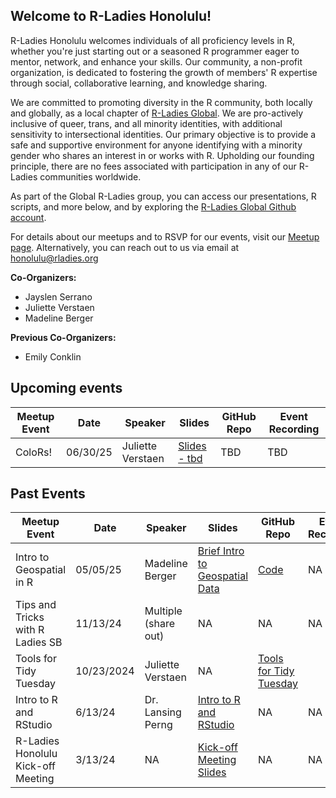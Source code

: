 Welcome to R-Ladies Honolulu! 
---
R-Ladies Honolulu welcomes individuals of all proficiency levels in R, whether you're just starting out or a seasoned R programmer eager to mentor, network, and enhance your skills. Our community, a non-profit organization, is dedicated to fostering the growth of members' R expertise through social, collaborative learning, and knowledge sharing. 

We are committed to promoting diversity in the R community, both locally and globally, as a local chapter of [R-Ladies Global](https://rladies.org/). We are pro-actively inclusive of queer, trans, and all minority identities, with additional sensitivity to intersectional identities. Our primary objective is to provide a safe and supportive environment for anyone identifying with a minority gender who shares an interest in or works with R. Upholding our founding principle, there are no fees associated with participation in any of our R-Ladies communities worldwide.

As part of the Global R-Ladies group, you can access our presentations, R scripts, and more below, and by exploring the [R-Ladies Global Github account](https://github.com/rladies). 

For details about our meetups and to RSVP for our events, visit  our [Meetup page](https://www.meetup.com/rladies-honolulu/). Alternatively, you can reach out to us via email at honolulu@rladies.org 

**Co-Organizers:**         
* Jayslen Serrano     
* Juliette Verstaen     
* Madeline Berger

**Previous Co-Organizers:**
* Emily Conklin

Upcoming events
---
| Meetup Event | Date | Speaker | Slides | GitHub Repo | Event Recording | 
| -----        | ---- | ----   | ------ | ----   | ----        |
| ColoRs! | 06/30/25 | Juliette Verstaen | [Slides - tbd]() | TBD | TBD |



Past Events 
---

| Meetup Event | Date | Speaker | Slides | GitHub Repo | Event Recording | 
| -----        | ---- | ----   | ------ | ----   | ----        |
| Intro to Geospatial in R | 05/05/25 | Madeline Berger | [Brief Intro to Geospatial Data](https://docs.google.com/presentation/d/1eYdOC0sA0UYjCkFyR0ihceLSMLmJ_r4oHoc4IiYumYc/edit?usp=sharing) | [Code](https://github.com/madelinemberger/Rladies-geospatial) | NA | 
| Tips and Tricks with R Ladies SB | 11/13/24 | Multiple (share out) | NA | NA | NA |
| Tools for Tidy Tuesday | 10/23/2024 | Juliette Verstaen | NA | [Tools for Tidy Tuesday](https://github.com/j-verstaen/tools_for_tidy_tuesday/tree/main) |
| Intro to R and RStudio | 6/13/24 | Dr. Lansing Perng | [Intro to R and RStudio](https://github.com/rladies/meetup-presentations_honolulu/blob/main/06_13_2024_Intro_to_R/RLadies_Intro-and-ggplot.html) | NA | NA |
| R-Ladies Honolulu Kick-off Meeting | 3/13/24 | NA | [Kick-off Meeting Slides](https://github.com/rladies/meetup-presentations_honolulu/blob/main/03_13_2024_First_Meetup/RLadies%20Kick-off%20Meeting.pdf) | NA | NA |

